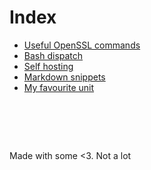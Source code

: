 # Index

- [Useful OpenSSL commands](openssl.md)
- [Bash dispatch](dispatch.md)
- [Self hosting](hosting.md)
- [Markdown snippets](markdown.md)
- [My favourite unit](unit.md)


#  &nbsp;
Made with some <3. Not a lot
<!-- This ~~will be eventually~~ is generated. -->